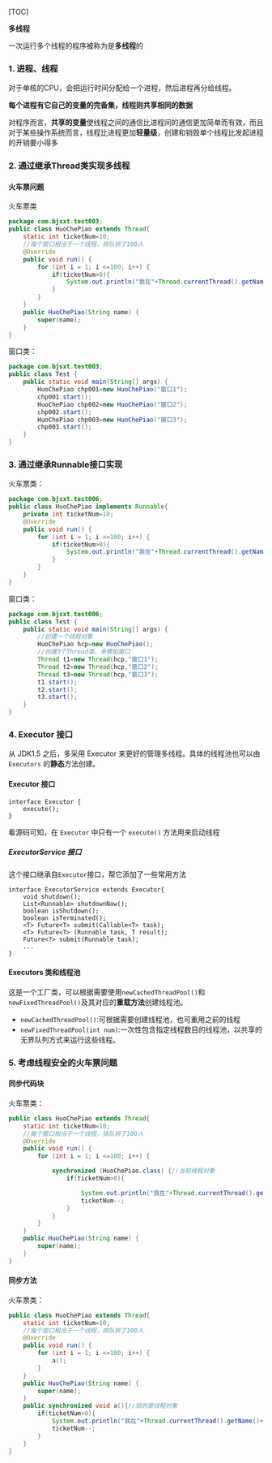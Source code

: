 [TOC]

 **多线程**

一次运行多个线程的程序被称为是**多线程**的

### 1. 进程、线程
对于单核的CPU，会把运行时间分配给一个进程，然后进程再分给线程。

**每个进程有它自己的变量的完备集，线程则共享相同的数据**

对程序而言，**共享的变量**使线程之间的通信比进程间的通信更加简单而有效，而且对于某些操作系统而言，线程比进程更加**轻量级**，创建和销毁单个线程比发起进程的开销要小得多

### 2. 通过继承Thread类实现多线程

#### 火车票问题
火车票类

```java
package com.bjsxt.test003;
public class HuoChePiao extends Thread{
	static int ticketNum=10;
	//每个窗口相当于一个线程，排队排了100人
	@Override
	public void run() {
		for (int i = 1; i <=100; i++) {
			if(ticketNum>0){
				System.out.println("我在"+Thread.currentThread().getName()+",买了第"+(ticketNum--)+"张车票");
			}
		}
	}
	public HuoChePiao(String name) {
		super(name);
	}
}

```
窗口类：

```java
package com.bjsxt.test003;
public class Test {
	public static void main(String[] args) {
		HuoChePiao chp001=new HuoChePiao("窗口1");
		chp001.start();
		HuoChePiao chp002=new HuoChePiao("窗口2");
		chp002.start();
		HuoChePiao chp003=new HuoChePiao("窗口3");
		chp003.start();
	}
}

```

###  3. 通过继承Runnable接口实现
火车票类：

```java
package com.bjsxt.test006;
public class HuoChePiao implements Runnable{
	private int ticketNum=10;
	@Override
	public void run() {
		for (int i = 1; i <=100; i++) {
			if(ticketNum>0){
				System.out.println("我在"+Thread.currentThread().getName()+"买到了第"+(ticketNum--)+"张火车票");
			}
		}
	}
}
```
窗口类：

```java
package com.bjsxt.test006;
public class Test {
	public static void main(String[] args) {
		//创建一个线程对象
		HuoChePiao hcp=new HuoChePiao();
		//创建3个Thread类，来模拟窗口
		Thread t1=new Thread(hcp,"窗口1");
		Thread t2=new Thread(hcp,"窗口2");
		Thread t3=new Thread(hcp,"窗口3");
		t1.start();
		t2.start();
		t3.start();
	}
}

```
### 4. Executor 接口

从 JDK1.5 之后，多采用 Executor 来更好的管理多线程。具体的线程池也可以由 `Executors` 的**静态**方法创建。

#### Executor 接口
```
interface Executor {
	execute();
}
```
看源码可知，在 `Executor` 中只有一个 `execute()` 方法用来启动线程

##### ExecutorService 接口
这个接口继承自`Executor`接口，帮它添加了一些常用方法
```
interface ExecutorService extends Executor{
	void shutdown();
	List<Runnable> shutdownNow();
	boolean isShutdown();
	boolean isTerminated();
	<T> Future<T> submit(Callable<T> task);
	<T> Future<T> (Runnable task, T result);
	Future<?> submit(Runnable task);
	...
}
```
#### Executors 类和线程池

这是一个工厂类，可以根据需要使用`newCachedThreadPool()`和`newFixedThreadPool()`及其对应的**重载方法**创建线程池。
- `newCachedThreadPool()`:可根据需要创建线程池，也可重用之前的线程
- `newFixedThreadPool(int num)`:一次性包含指定线程数目的线程池，以共享的无界队列方式来运行这些线程。

### 5. 考虑线程安全的火车票问题

#### 同步代码块
火车票类：

```java
public class HuoChePiao extends Thread{
	static int ticketNum=10;
	//每个窗口相当于一个线程，排队排了100人
	@Override
	public void run() {
		for (int i = 1; i <=100; i++) {

			synchronized (HuoChePiao.class) {//当前线程对象
				if(ticketNum>0){

					System.out.println("我在"+Thread.currentThread().getName()+",买了第"+(ticketNum)+"张车票");
					ticketNum--;
				}
			}
		}
	}
	public HuoChePiao(String name) {
		super(name);
	}
}
```

#### 同步方法
火车票类：

```java
public class HuoChePiao extends Thread{
	static int ticketNum=10;
	//每个窗口相当于一个线程，排队排了100人
	@Override
	public void run() {
		for (int i = 1; i <=100; i++) {
			a();
		}
	}
	public HuoChePiao(String name) {
		super(name);
	}
	public synchronized void a(){//锁的是线程对象
		if(ticketNum>0){
			System.out.println("我在"+Thread.currentThread().getName()+",买了第"+(ticketNum)+"张车票");
			ticketNum--;
		}
	}
}

```
